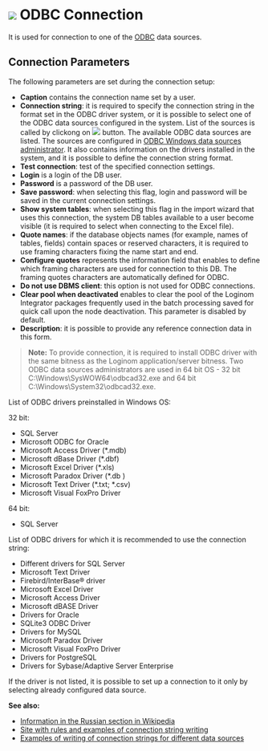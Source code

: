 # ![ ](../../../images/icons/data-sources/driver-odbc_default.svg) ODBC Connection

It is used for connection to one of the [ODBC](https://wiki.loginom.ru/articles/odbc.html) data sources.

## Connection Parameters

The following parameters are set during the connection setup:

* **Caption** contains the connection name set by a user.
* **Connection string**: it is required to specify the connection string in the format set in the ODBC driver system, or it is possible to select one of the ODBC data sources configured in the system. List of the sources is called by clickong on ![ ](../../../images/extjs-theme/form/open-trigger/open-trigger_default.svg) button. The available ODBC data sources are listed. The sources are configured in [ODBC Windows data sources administrator](https://docs.microsoft.com/ru-ru/sql/database-engine/configure-windows/open-the-odbc-data-source-administrator). It also contains information on the drivers installed in the system, and it is possible to define the connection string format.
* **Test connection**: test of the specified connection settings.
* **Login** is a login of the DB user.
* **Password** is a password of the DB user.
* **Save password**: when selecting this flag, login and password will be saved in the current connection settings.
* **Show system tables**: when selecting this flag in the import wizard that uses this connection, the system DB tables available to a user become visible (it is required to select when connecting to the Excel file).
* **Quote names**: if the database objects names (for example, names of tables, fields) contain spaces or reserved characters, it is required to use framing characters fixing the name start and end.
* **Configure quotes** represents the information field that enables to define which framing characters are used for connection to this DB. The framing quotes characters are automatically defined for ODBC.
* **Do not use DBMS client**: this option is not used for ODBC connections.
* **Clear pool when deactivated** enables to clear the pool of the Loginom Integrator packages frequently used in the batch processing saved for quick call upon the node deactivation. This parameter is disabled by default.
* **Description**: it is possible to provide any reference connection data in this form.

> **Note:** To provide connection, it is required to install ODBC driver with the same bitness as the Loginom application/server bitness. Two ODBC data sources administrators are used in 64 bit OS - 32 bit C:\Windows\SysWOW64\odbcad32.exe and 64 bit C:\Windows\System32\odbcad32.exe.

List of ODBC drivers preinstalled in Windows OS:

32 bit:

* SQL Server
* Microsoft ODBC for Oracle
* Microsoft Access Driver (*.mdb)
* Microsoft dBase Driver (*.dbf)
* Microsoft Excel Driver (*.xls)
* Microsoft Paradox Driver (*.db )
* Microsoft Text Driver (*.txt; *.csv)
* Microsoft Visual FoxPro Driver

64 bit:

* SQL Server

List of ODBC drivers for which it is recommended to use the connection string:

* Different drivers for SQL Server
* Microsoft Text Driver
* Firebird/InterBase® driver
* Microsoft Excel Driver
* Microsoft Access Driver
* Microsoft dBASE Driver
* Drivers for Oracle
* SQLite3 ODBC Driver
* Drivers for MySQL
* Microsoft Paradox Driver
* Microsoft Visual FoxPro Driver
* Drivers for PostgreSQL
* Drivers for Sybase/Adaptive Server Enterprise

If the driver is not listed, it is possible to set up a connection to it only by selecting already configured data source.

**See also:**

* [Information in the Russian section in Wikipedia](https://ru.wikipedia.org/wiki/ODBC)
* [Site with rules and examples of connection string writing](https://www.connectionstrings.com/)
* [Examples of writing of connection strings for different data sources](https://www.sqlmaestro.com/resources/all/anysql_maestro_connection_strings/)
